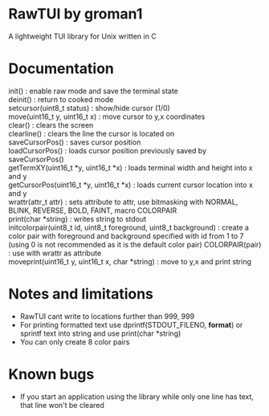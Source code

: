 # RawTUI by groman1
A lightweight TUI library for Unix written in C
# Documentation
init() : enable raw mode and save the terminal state\
deinit() : return to cooked mode\
setcursor(uint8_t status) : show/hide cursor (1/0)\
move(uint16_t y, uint16_t x) : move cursor to y,x coordinates\
clear() : clears the screen\
clearline() : clears the line the cursor is located on\
saveCursorPos() : saves cursor position\
loadCursorPos() : loads cursor position previously saved by saveCursorPos()\
getTermXY(uint16_t \*y, uint16_t \*x) : loads terminal width and height into x and y\
getCursorPos(uint16_t \*y, uint16_t \*x) : loads current cursor location into x and y\
wrattr(attr_t attr) : sets attribute to attr, use bitmasking with NORMAL, BLINK, REVERSE, BOLD, FAINT, macro COLORPAIR\
print(char \*string) : writes string to stdout\
initcolorpair(uint8_t id, uint8_t foreground, uint8_t background) : create a color pair with foreground and background specified with id from 1 to 7 (using 0 is not recommended as it is the default color pair)
COLORPAIR(pair) : use with wrattr as attribute\
moveprint(uint16_t y, uint16_t x, char \*string) : move to y,x and print string
# Notes and limitations
- RawTUI cant write to locations further than 999, 999
- For printing formatted text use dprintf(STDOUT_FILENO, **format**) or sprintf text into string and use print(char \*string)
- You can only create 8 color pairs
# Known bugs
- If you start an application using the library while only one line has text, that line won't be cleared

